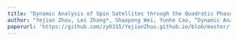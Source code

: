 ```yaml
---
title: "Dynamic Analysis of Spin Satellites through the Quadratic Phase Estimation in Multiple-station Radar Images"
author: "Yejian Zhou, Lei Zhang*, Shaopeng Wei, Yunhe Cao, “Dynamic Analysis of Spin Satellites through the Quadratic Phase Estimation in Multiple-station Radar Images”, IEEE Transactions on Computational Imaging,no.6, pp. 894-907, 2020."
paperurl: 'https://github.com/zy0315/YejianZhou.github.io/blob/master/files/Dynamic_Analysis_of_Spin_Satellites_Through_the_Quadratic_Phase_Estimation_in_Multiple-Station_Radar_Images.pdf'
---
```


